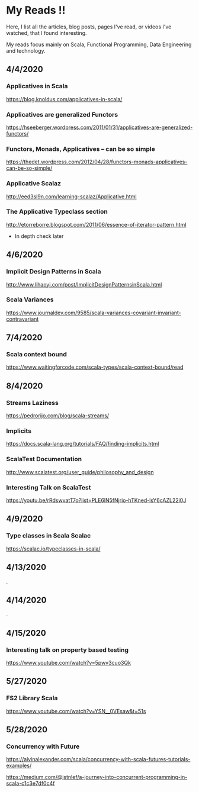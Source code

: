 
# My Reads !! 


Here, I list all the articles, blog posts, pages I've read, or videos I've watched, that I found interesting. 

My reads focus mainly on Scala, Functional Programming, Data Engineering and technology. 



## 4/4/2020




### Applicatives in Scala

https://blog.knoldus.com/applicatives-in-scala/ 

### Applicatives are generalized Functors 

https://hseeberger.wordpress.com/2011/01/31/applicatives-are-generalized-functors/

### Functors, Monads, Applicatives – can be so simple

https://thedet.wordpress.com/2012/04/28/functors-monads-applicatives-can-be-so-simple/


### Applicative Scalaz 

http://eed3si9n.com/learning-scalaz/Applicative.html

### The Applicative Typeclass section

http://etorreborre.blogspot.com/2011/06/essence-of-iterator-pattern.html 

* In depth check later 

## 4/6/2020
### Implicit Design Patterns in Scala

http://www.lihaoyi.com/post/ImplicitDesignPatternsinScala.html


### Scala Variances 

https://www.journaldev.com/9585/scala-variances-covariant-invariant-contravariant

## 7/4/2020

### Scala context bound

https://www.waitingforcode.com/scala-types/scala-context-bound/read

## 8/4/2020

### Streams Laziness

https://pedrorijo.com/blog/scala-streams/

### Implicits 

https://docs.scala-lang.org/tutorials/FAQ/finding-implicits.html

### ScalaTest Documentation

http://www.scalatest.org/user_guide/philosophy_and_design


### Interesting Talk on ScalaTest

https://youtu.be/rRdswvatT7o?list=PLE6lN5fNjrio-hTKned-lsY6cAZL22i0J

## 4/9/2020

### Type classes in Scala Scalac

https://scalac.io/typeclasses-in-scala/



## 4/13/2020
.
## 4/14/2020
.

## 4/15/2020

### Interesting talk on property based testing

https://www.youtube.com/watch?v=5pwv3cuo3Qk

## 5/27/2020
### FS2 Library Scala
https://www.youtube.com/watch?v=YSN__0VEsaw&t=51s
## 5/28/2020

### Concurrency  with Future
https://alvinalexander.com/scala/concurrency-with-scala-futures-tutorials-examples/

https://medium.com/@jstnlef/a-journey-into-concurrent-programming-in-scala-c1c3e7df0c4f
